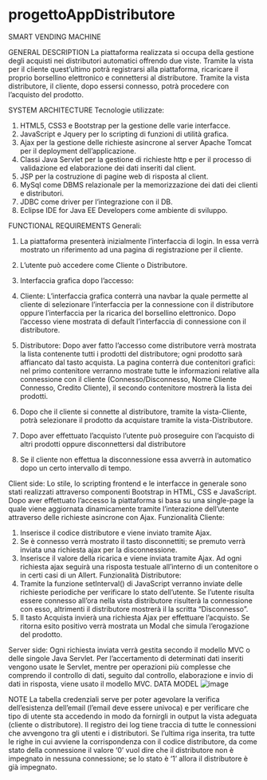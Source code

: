 # progettoAppDistributore

SMART VENDING MACHINE

GENERAL DESCRIPTION
La piattaforma realizzata si occupa della gestione degli acquisti nei distributori automatici offrendo due viste. Tramite la vista per il cliente quest’ultimo potrà registrarsi alla piattaforma, ricaricare il proprio borsellino elettronico e connettersi al distributore. Tramite la vista distributore, il cliente, dopo essersi connesso, potrà procedere con l’acquisto del prodotto.

SYSTEM ARCHITECTURE
Tecnologie utilizzate:
1.	HTML5, CSS3 e Bootstrap per la gestione delle varie interfacce. 
2.	JavaScript e Jquery per lo scripting di funzioni di utilità grafica.
3.	Ajax per la gestione delle richieste asincrone al server Apache Tomcat per il deployment dell’applicazione.
1.	Classi Java Servlet per la gestione di richieste http e per il processo di validazione ed elaborazione dei dati inseriti dal client.
2.	JSP per la costruzione di pagine web di risposta al client.
3.	MySql come DBMS relazionale per la memorizzazione dei dati dei clienti e distributori. 
4.	JDBC come driver per l’integrazione con il DB.
5.	Eclipse IDE for Java EE Developers come ambiente di sviluppo.


FUNCTIONAL REQUIREMENTS
Generali:
1.	La piattaforma presenterà inizialmente l’interfaccia di login. In essa verrà mostrato un riferimento ad una pagina di registrazione per il cliente.

2.	L’utente può accedere come Cliente o Distributore.


3.	Interfaccia grafica dopo l’accesso:

1.	Cliente: 
L’interfaccia grafica conterrà una navbar la quale permette al cliente di selezionare l’interfaccia per la connessione con il distributore oppure l’interfaccia per la ricarica del borsellino elettronico.
Dopo l’accesso viene mostrata di default l’interfaccia di connessione con il distributore.

2.	Distributore: 
Dopo aver fatto l’accesso come distributore verrà mostrata la lista contenente tutti i prodotti del distributore; ogni prodotto sarà affiancato dal tasto acquista. 
La pagina conterrà due contenitori grafici: nel primo contenitore verranno mostrate tutte le informazioni relative alla connessione con il cliente (Connesso/Disconnesso, Nome Cliente Connesso, Credito Cliente), il secondo contenitore mostrerà la lista dei prodotti.

4.	Dopo che il cliente si connette al distributore, tramite la vista-Cliente, potrà selezionare il prodotto da acquistare tramite la vista-Distributore.

5.	Dopo aver effettuato l’acquisto l’utente può proseguire con l’acquisto di altri prodotti oppure disconnettersi dal distributore

6.	Se il cliente non effettua la disconnessione essa avverrà in automatico dopo un certo intervallo di tempo.


Client side:
Lo stile, lo scripting frontend e le interfacce in generale sono stati realizzati attraverso componenti Bootstrap in HTML, CSS e JavaScript. Dopo aver effettuato l’accesso la piattaforma si basa su una single-page la quale viene aggiornata dinamicamente tramite l’interazione dell’utente attraverso delle richieste asincrone con Ajax.
Funzionalità Cliente:
1.	Inserisce il codice distributore e viene inviato tramite Ajax.
2.	Se è connesso verrà mostrato il tasto disconnettiti; se premuto verrà inviata una richiesta ajax per la disconnessione.
3.	Inserisce il valore della ricarica e viene inviata tramite Ajax.
Ad ogni richiesta ajax seguirà una risposta testuale all’interno di un contenitore o in certi casi di un Allert.
Funzionalità Distributore: 
1.	Tramite la funzione setInterval() di JavaScript verranno inviate delle richieste periodiche per verificare lo stato dell’utente. Se l’utente risulta essere connesso all’ora nella vista distributore risulterà la connessione con esso, altrimenti il distributore mostrerà il la scritta “Disconnesso”.
2.	Il tasto Acquista invierà una richiesta Ajax per effettuare l’acquisto. Se ritorna esito positivo verrà mostrata un Modal che simula l’erogazione del prodotto.

Server side:
Ogni richiesta inviata verrà gestita secondo il modello MVC o delle singole Java Servlet. Per l’accertamento di determinati dati inseriti vengono usate le Servlet, mentre per operazioni più complesse che comprendo il controllo di dati, seguito dal controllo, elaborazione e invio di dati in risposta, viene usato il modello MVC.
DATA MODEL
![image](https://user-images.githubusercontent.com/108678151/177190522-a989e19a-9ae2-4007-9f04-ad6e1af98950.png)

 
NOTE
La tabella credenziali serve per poter agevolare la verifica dell’esistenza dell’email (l’email deve essere univoca) e per verificare che tipo di utente sta accedendo in modo da fornirgli in output la vista adeguata (cliente o distributore).
Il registro dei log tiene traccia di tutte le connessioni che avvengono tra gli utenti e i distributori. Se l’ultima riga inserita, tra tutte le righe in cui avviene la corrispondenza con il codice distributore, da come stato della connessione il valore ‘0’ vuol dire che il distributore non è impegnato in nessuna connessione; se lo stato è ‘1’ allora il distributore è già impegnato.
